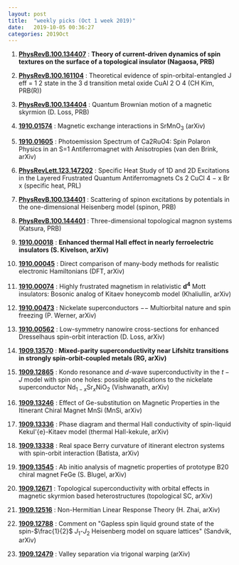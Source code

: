 ```yaml
---
layout: post
title:  "weekly picks (Oct 1 week 2019)"
date:   2019-10-05 00:36:27
categories: 2019Oct
---
```



1. [**PhysRevB.100.134407**](https://link.aps.org/doi/10.1103/PhysRevB.100.134407) : **Theory of current-driven dynamics of spin textures on the surface of a topological insulator (Nagaosa, PRB)**

1. [**PhysRevB.100.161104**](https://link.aps.org/doi/10.1103/PhysRevB.100.161104) : Theoretical evidence of spin-orbital-entangled J eff = 1 2 state in the 3 d transition metal oxide CuAl 2 O 4 (CH Kim, PRB(R))



1. [**PhysRevB.100.134404**](https://link.aps.org/doi/10.1103/PhysRevB.100.134404) : Quantum Brownian motion of a magnetic skyrmion (D. Loss, PRB)

1. [**1910.01574**](http://arxiv.org/abs/1910.01574) : Magnetic exchange interactions in SrMnO$_3$ (arXiv)

1. [**1910.01605**](http://arxiv.org/abs/1910.01605) : Photoemission Spectrum of Ca2RuO4: Spin Polaron Physics in an S=1 Antiferromagnet with Anisotropies (van den Brink, arXiv)



1. [**PhysRevLett.123.147202**](https://link.aps.org/doi/10.1103/PhysRevLett.123.147202) : Specific Heat Study of 1D and 2D Excitations in the Layered Frustrated Quantum Antiferromagnets Cs 2 CuCl 4 − x Br x (specific heat, PRL)

1. [**PhysRevB.100.134401**](https://link.aps.org/doi/10.1103/PhysRevB.100.134401) : Scattering of spinon excitations by potentials in the one-dimensional Heisenberg model (spinon, PRB)

1. [**PhysRevB.100.144401**](https://link.aps.org/doi/10.1103/PhysRevB.100.144401) : Three-dimensional topological magnon systems (Katsura, PRB)



1. [**1910.00018**](http://arxiv.org/abs/1910.00018) : **Enhanced thermal Hall effect in nearly ferroelectric insulators (S. Kivelson, arXiv)**

1. [**1910.00045**](http://arxiv.org/abs/1910.00045) : Direct comparison of many-body methods for realistic electronic Hamiltonians (DFT, arXiv)

1. [**1910.00074**](http://arxiv.org/abs/1910.00074) : Highly frustrated magnetism in relativistic $\boldsymbol{d}^\mathbf{4}$ Mott insulators: Bosonic analog of Kitaev honeycomb model (Khaliullin, arXiv)

1. [**1910.00473**](http://arxiv.org/abs/1910.00473) : Nickelate superconductors $--$ Multiorbital nature and spin freezing (P. Werner, arXiv)

1. [**1910.00562**](http://arxiv.org/abs/1910.00562) : Low-symmetry nanowire cross-sections for enhanced Dresselhaus spin-orbit interaction (D. Loss, arXiv)



1. [**1909.13570**](http://arxiv.org/abs/1909.13570) : **Mixed-parity superconductivity near Lifshitz transitions in strongly spin-orbit-coupled metals (RG, arXiv)**

1. [**1909.12865**](http://arxiv.org/abs/1909.12865) : Kondo resonance and $d$-wave superconductivity in the $t-J$ model with spin one holes: possible applications to the nickelate superconductor Nd$_{1-x}$Sr$_x$NiO$_2$ (Vishwanath, arXiv)

1. [**1909.13246**](http://arxiv.org/abs/1909.13246) : Effect of Ge-substitution on Magnetic Properties in the Itinerant Chiral Magnet MnSi (MnSi, arXiv)

1. [**1909.13336**](http://arxiv.org/abs/1909.13336) : Phase diagram and thermal Hall conductivity of spin-liquid Kekul\'{e}-Kitaev model (thermal Hall-kekule, arXiv)

1. [**1909.13338**](http://arxiv.org/abs/1909.13338) : Real space Berry curvature of itinerant electron systems with spin-orbit interaction (Batista, arXiv)

1. [**1909.13545**](http://arxiv.org/abs/1909.13545) : Ab initio analysis of magnetic properties of prototype B20 chiral magnet FeGe (S. Blugel, arXiv)


1. [**1909.12671**](http://arxiv.org/abs/1909.12671) : Topological superconductivity with orbital effects in magnetic skyrmion based heterostructures (topological SC, arXiv)

1. [**1909.12516**](http://arxiv.org/abs/1909.12516) : Non-Hermitian Linear Response Theory (H. Zhai, arXiv)

1. [**1909.12788**](http://arxiv.org/abs/1909.12788) : Comment on "Gapless spin liquid ground state of the spin-$\frac{1}{2}$ $J_1$-$J_2$ Heisenberg model on square lattices" (Sandvik, arXiv)

1. [**1909.12479**](http://arxiv.org/abs/1909.12479) : Valley separation via trigonal warping (arXiv)
